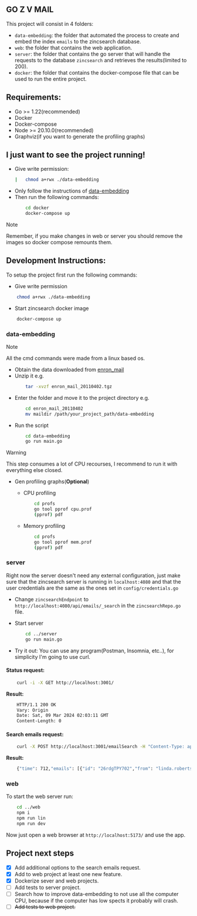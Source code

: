 ## GO Z V MAIL

This project will consist in 4 folders:

- `data-embedding`: the folder that automated the process to create and embed the index `emails` to the zincsearch database.
- `web`: the folder that contains the web application.
- `server`: the folder that contains the go server that will handle the requests to the database `zincsearch` and retrieves the results(limited to 200).
- `docker`: the folder that contains the docker-compose file that can be used to run the entire project.

## Requirements:

- Go >= 1.22(recommended)
- Docker
- Docker-compose
- Node >= 20.10.0(recommended)
- Graphviz(if you want to generate the profiling graphs)

## I just want to see the project running!

- Give write permission:
    ```bash
    |   chmod a+rwx ./data-embedding
    ```
- Only follow the instructions of [data-embedding](#data-embedding)
- Then run the following commands:
    ```bash
        cd docker
        docker-compose up
    ```
> [!NOTE] 
> Remember, if you make changes in web or server you should remove the images so docker compose remounts them.

## Development Instructions:

To setup the project first run the following commands:

- Give write permission 
```bash
    chmod a+rwx ./data-embedding
```

- Start zincsearch docker image
```bash
    docker-compose up
```

### data-embedding

> [!NOTE]  
> All the cmd commands were made from a linux based os.

- Obtain the data downloaded from [enron_mail](http://www.cs.cmu.edu/~enron/enron_mail_20110402.tgz)
- Unzip it e.g.
    ```bash
        tar -xvzf enron_mail_20110402.tgz
    ```
- Enter the folder and move it to the project directory e.g.
    ```bash
        cd enron_mail_20110402
        mv maildir /path/your_project_path/data-embedding
    ```
- Run the script
    ```bash
        cd data-embedding
        go run main.go
    ```
> [!WARNING]  
> This step consumes a lot of CPU recourses, I recommend to run it with everything else closed.

- Gen profiling graphs(**Optional**)

    - CPU profiling
        ```bash
            cd profs
            go tool pprof cpu.prof
            (pprof) pdf
        ```
    - Memory profiling
        ```bash
            cd profs
            go tool pprof mem.prof
            (pprof) pdf
        ```
### server

Right now the server doesn't need any external configuration, just make sure that the 
zincsearch server is running in `localhost:4080` and that the user credentials are the same
as the ones set in `config/credentials.go`

- Change `zincsearchEndpoint` to `http://localhost:4080/api/emails/_search` in the `zincsearchRepo.go` file.

- Start server
    ```bash
        cd ../server
        go run main.go
    ```

- Try it out: You can use any program(Postman, Insomnia, etc..), for simplicity I'm going to use curl.

#### Status request:

```bash
    curl -i -X GET http://localhost:3001/
```
**Result:**

```bash
    HTTP/1.1 200 OK
    Vary: Origin
    Date: Sat, 09 Mar 2024 02:03:11 GMT
    Content-Length: 0 
```

#### Search emails request:

```bash
    curl -X POST http://localhost:3001/emailSearch -H "Content-Type: application/json" --data '{"term": "manipulated", "max_results": 10, "field": "content"}'
```
**Result:**

```bash
    {"time": 712,"emails": [{"id": "26rdgTPY702","from": "linda.robertson@enron.com",...]}
```

### web

To start the web server run:

```bash
    cd ../web
    npm i
    npm run lin
    npm run dev
```

Now just open a web browser at `http://localhost:5173/` and use the app.

## Project next steps 

- [x] Add additional options to the search emails request.
- [x] Add to web project at least one new feature.
- [x] Dockerize sever and web projects.
- [ ] Add tests to server project.
- [ ] Search how to improve data-embedding to not use all the computer CPU, because if the computer has low spects it probably will crash.
- [ ]  ~~Add tests to web project.~~
